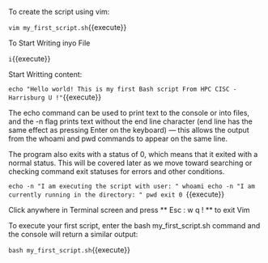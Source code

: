To create the script using vim:

`vim my_first_script.sh`{{execute}}

To Start Writing inyo File

`i`{{execute}}

Start Writting content:

`echo "Hello world! This is my first Bash script From HPC CISC - Harrisburg U !"`{{execute}}

The echo command can be used to print text to the console or into files, and the -n flag 
prints text without the end line character (end line has the same effect as pressing Enter on the keyboard)
— this allows the output from the whoami and pwd commands to appear on the same line.

The program also exits with a status of 0, which means that it exited with a normal status.
This will be covered later as we move toward searching or checking command exit statuses
for errors and other conditions.

`echo -n "I am executing the script with user: "
whoami
echo -n "I am currently running in the directory: "
pwd
exit 0
`{{execute}}

Click anywhere in Terminal screen and press ** Esc : w q ! ** to exit Vim

To execute your first script, enter the bash my_first_script.sh command and the
console will return a similar output:

`bash my_first_script.sh`{{execute}}
